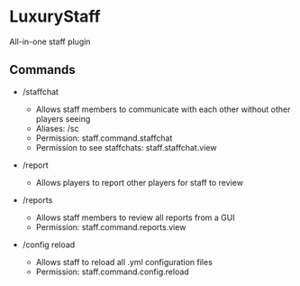 # LuxuryStaff
All-in-one staff plugin

## Commands

- /staffchat
  - Allows staff members to communicate with each other without other players seeing
  - Aliases: /sc
  - Permission: staff.command.staffchat
  - Permission to see staffchats: staff.staffchat.view

- /report <player> <reason>
  - Allows players to report other players for staff to review
- /reports
  - Allows staff members to review all reports from a GUI
  - Permission: staff.command.reports.view
- /config reload
  - Allows staff to reload all .yml configuration files
  - Permission: staff.command.config.reload
